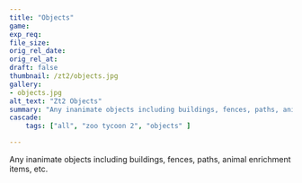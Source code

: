 ```yaml
---
title: "Objects"
game:
exp_req: 
file_size: 
orig_rel_date:
orig_rel_at:
draft: false
thumbnail: /zt2/objects.jpg
gallery:
- objects.jpg
alt_text: "Zt2 Objects"
summary: "Any inanimate objects including buildings, fences, paths, animal enrichment items, etc."
cascade:
    tags: ["all", "zoo tycoon 2", "objects" ]

---
```


Any inanimate objects including buildings, fences, paths, animal enrichment items, etc.